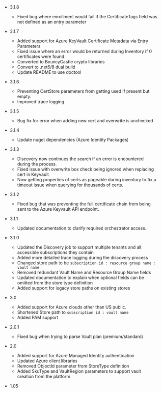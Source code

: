 - 3.1.8
  - Fixed bug where enrollment would fail if the CertificateTags field was not defined as an entry parameter	
	
- 3.1.7
  - Added support for Azure KeyVault Certificate Metadata via Entry Parameters
  - Fixed issue where an error would be returned during Inventory if 0 certificates were found
  - Converted to BouncyCastle crypto libraries
  -	Convert to .net6/8 dual build
  - Update README to use doctool  
	
- 3.1.6
  - Preventing CertStore parameters from getting used if present but empty. 	
  - Improved trace logging
	 
- 3.1.5
  - Bug fix for error when adding new cert and overwrite is unchecked
	
- 3.1.4
  - Update nuget dependencies (Azure Identity Packages)

- 3.1.3
  - Discovery now continues the search if an error is encountered during the process. 
  - Fixed issue with overwrite box check being ignored when replacing cert in Keyvault
  -	Now getting properties of certs as pageable during inventory to fix a timeout issue when querying for thousands of certs.

- 3.1.2
  - Fixed bug that was preventing the full certificate chain from being sent to the Azure Keyvault API endpoint. 

- 3.1.1
  - Updated documentation to clarify required orchestrator access.

- 3.1.0
  - Updated the Discovery job to support multiple tenants and all accessible subscriptions they contain
  - Added more detailed trace logging during the discovery process
  - Changed store path to be `subscription id : resource group name : vault name`
  - Removed redundant Vault Name and Resource Group Name fields
  - Updated documentation to explain when optional fields can be omitted from the store type definition
  - Added support for legacy store paths on existing stores

- 3.0
  - Added support for Azure clouds other than US public.
  - Shortened Store path to `subscription id : vault name`
  - Added PAM support

- 2.0.1
  - Fixed bug when trying to parse Vault plan (premium/standard)

- 2.0
  - Added support for Azure Managed Identity authentication
  - Updated Azure client libraries
  - Removed ObjectId parameter from StoreType definition
  - Added SkuType and VaultRegion parameters to support vault creation from the platform

- 1.05
